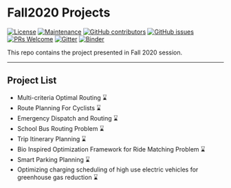 # Fall2020 Projects

[![License](https://img.shields.io/badge/License-Apache%202.0-blue.svg)](https://opensource.org/licenses/Apache-2.0) 
[![Maintenance](https://img.shields.io/badge/Maintained%3F-yes-green.svg)](https://GitHub.com/Naereen/StrapDown.js/graphs/commit-activity) 
[![GitHub contributors](https://img.shields.io/github/contributors/Naereen/StrapDown.js.svg)](https://github.com/SmartMobilityAlgorithms/Fall2020-Projects/contributors) 
[![GitHub issues](https://img.shields.io/github/issues/Naereen/StrapDown.js.svg)](https://github.com/SmartMobilityAlgorithms/Fall2020-Projects/issues) 
[![PRs Welcome](https://img.shields.io/badge/PRs-welcome-brightgreen.svg?style=flat-square)](https://github.com/SmartMobilityAlgorithms/Fall2020-Projects/pulls)
[![Gitter](https://badges.gitter.im/SmartMobilityAlgorithms/community.svg)](https://gitter.im/SmartMobilityAlgorithms/community?utm_source=badge&utm_medium=badge&utm_campaign=pr-badge)
[![Binder](https://mybinder.org/badge_logo.svg)](https://mybinder.org/v2/gh/SmartMobilityAlgorithms/Swarm-Intelligence-based-Algorithms/master)

This repo contains the project presented in Fall 2020 session.

---
## Project List
- Multi-criteria Optimal Routing :hourglass:
- Route Planning For Cyclists :hourglass:
- Emergency Dispatch and Routing :hourglass:
- School Bus Routing Problem :hourglass:
- Trip Itinerary Planning :hourglass:
- Bio Inspired Optimization Framework for Ride Matching Problem :hourglass:
- Smart Parking Planning :hourglass:
- Optimizing charging scheduling of high use electric vehicles for greenhouse gas reduction :hourglass:
